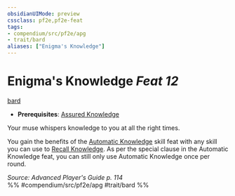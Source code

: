```yaml
---
obsidianUIMode: preview
cssclass: pf2e,pf2e-feat
tags:
- compendium/src/pf2e/apg
- trait/bard
aliases: ["Enigma's Knowledge"]
---
```

# Enigma's Knowledge  *Feat 12*  
[bard](../../Rules/traits/bard.md)  

- **Prerequisites**: [Assured Knowledge](assured-knowledge-apg.md)

Your muse whispers knowledge to you at all the right times.

You gain the benefits of the [Automatic Knowledge](automatic-knowledge.md) skill feat with any skill you can use to [Recall Knowledge](../../Rules/actions/recall-knowledge.md). As per the special clause in the Automatic Knowledge feat, you can still only use Automatic Knowledge once per round.

*Source: Advanced Player's Guide p. 114*  
%% #compendium/src/pf2e/apg #trait/bard %%